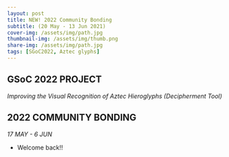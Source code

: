 ```yaml
---
layout: post
title: NEW! 2022 Community Bonding
subtitle: (20 May - 13 Jun 2021)
cover-img: /assets/img/path.jpg
thumbnail-img: /assets/img/thumb.png
share-img: /assets/img/path.jpg
tags: [SGoC2022, Aztec glyphs]
---
```


## GSoC 2022 PROJECT
*Improving the Visual Recognition of Aztec Hieroglyphs (Decipherment Tool)*

## 2022 COMMUNITY BONDING
*17 MAY - 6 JUN*

- Welcome back!!
